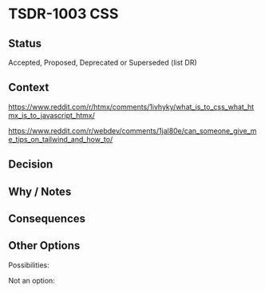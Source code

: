 # TSDR-1003 CSS

## Status

Accepted, Proposed, Deprecated or Superseded (list DR)

## Context

https://www.reddit.com/r/htmx/comments/1ivhyky/what_is_to_css_what_htmx_is_to_javascript_htmx/

https://www.reddit.com/r/webdev/comments/1jal80e/can_someone_give_me_tips_on_tailwind_and_how_to/

## Decision



## Why / Notes



## Consequences



## Other Options

Possibilities:

Not an option:

